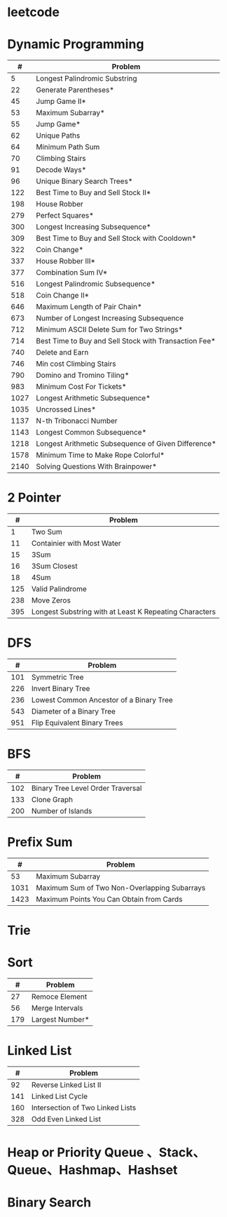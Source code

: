 # leetcode

# Dynamic Programming
| # | Problem                    |
|---|----------------------------|
| 5 | Longest Palindromic Substring |
| 22 | Generate Parentheses*               |
| 45 | Jump Game II*               |
| 53 | Maximum Subarray*           |
| 55 | Jump Game*           |
| 62 | Unique Paths                |
| 64 | Minimum Path Sum            |
| 70 | Climbing Stairs             |
| 91 | Decode Ways*            |
| 96 | Unique Binary Search Trees* |
| 122 | Best Time to Buy and Sell Stock II* |
| 198 | House Robber                |
| 279 | Perfect Squares* |
| 300 | Longest Increasing Subsequence* |
| 309 | Best Time to Buy and Sell Stock with Cooldown* |
| 322 | Coin Change* |
| 337 | House Robber III* |
| 377 | Combination Sum IV* |
| 516 | Longest Palindromic Subsequence* |
| 518 | Coin Change II* |
| 646 | Maximum Length of Pair Chain* |
| 673 | Number of Longest Increasing Subsequence |
| 712 | Minimum ASCII Delete Sum for Two Strings* |
| 714 | Best Time to Buy and Sell Stock with Transaction Fee* |
| 740 | Delete and Earn             |
| 746 | Min cost Climbing Stairs    |
| 790 | Domino and Tromino Tiling* |
| 983 | Minimum Cost For Tickets* |
| 1027 | Longest Arithmetic Subsequence* |
| 1035 | Uncrossed Lines* |
| 1137 | N-th Tribonacci Number      |
| 1143 | Longest Common Subsequence* |
| 1218 | Longest Arithmetic Subsequence of Given Difference* |
| 1578 | Minimum Time to Make Rope Colorful* |
| 2140 | Solving Questions With Brainpower* |

# 2 Pointer
| # | Problem                    |
|---|----------------------------|
| 1 | Two Sum |
| 11 | Containier with Most Water |
| 15 | 3Sum |
| 16 | 3Sum Closest |
| 18 | 4Sum |
| 125 | Valid Palindrome |
| 238 | Move Zeros |
| 395 | Longest Substring with at Least K Repeating Characters |



# DFS
| # | Problem                    |
|---|----------------------------|
| 101 | Symmetric Tree |
| 226 | Invert Binary Tree |
| 236 | Lowest Common Ancestor of a Binary Tree |
| 543 | Diameter of a Binary Tree |
| 951 | Flip Equivalent Binary Trees |


# BFS
| # | Problem                    |
|---|----------------------------|
| 102 | Binary Tree Level Order Traversal |
| 133 | Clone Graph |
| 200 | Number of Islands |


# Prefix Sum
| # | Problem                    |
|---|----------------------------|
| 53 | Maximum Subarray |
| 1031 | Maximum Sum of Two Non-Overlapping Subarrays |
| 1423 | Maximum Points You Can Obtain from Cards |

# Trie

# Sort
| # | Problem                    |
|---|----------------------------|
| 27 | Remoce Element |
| 56 | Merge Intervals |
| 179 | Largest Number* |

# Linked List
| # | Problem                    |
|---|----------------------------|
| 92 | Reverse Linked List II |
| 141 | Linked List Cycle           |
| 160 | Intersection of Two Linked Lists            |
| 328 | Odd Even Linked List           |
 

# Heap or Priority Queue 、Stack、Queue、Hashmap、Hashset

# Binary Search



